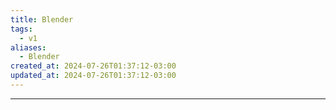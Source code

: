 ```yaml
---
title: Blender
tags:
  - v1
aliases:
  - Blender
created_at: 2024-07-26T01:37:12-03:00
updated_at: 2024-07-26T01:37:12-03:00
---
```



---

